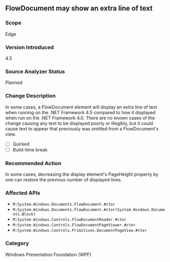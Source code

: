 ## FlowDocument may show an extra line of text

### Scope
Edge

### Version Introduced
4.5

### Source Analyzer Status
Planned

### Change Description
In some cases, a FlowDocument element will display an extra line of text when running on the .NET Framework 4.5 compared to how it displayed when run on the .NET Framework 4.0. There are no known cases of the change causing any text to be displayed poorly or illegibly, but it could cause text to appear that previously was omitted from a FlowDocument's view.

- [ ] Quirked
- [ ] Build-time break

### Recommended Action
In some cases, decreasing the display element's PageHeight property by one can restore the previous number of displayed lines.

### Affected APIs
* `M:System.Windows.Documents.FlowDocument.#ctor`
* `M:System.Windows.Documents.FlowDocument.#ctor(System.Windows.Documents.Block)`
* `M:System.Windows.Controls.FlowDocumentReader.#ctor`
* `M:System.Windows.Controls.FlowDocumentPageViewer.#ctor`
* `M:System.Windows.Controls.Primitives.DocumentPageView.#ctor`

### Category
Windows Presentation Foundation (WPF)

<!--
    ### Notes
    Analyzer would just look for FlowDocument/FlowDocunmentReader/FlowDocumentPageViewer/DocumentPageView usage in xaml
-->

<!-- breaking change id: 120 -->
